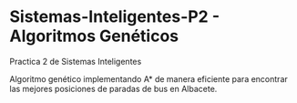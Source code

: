 # Sistemas-Inteligentes-P2 - Algoritmos Genéticos
Practica 2 de Sistemas Inteligentes

Algoritmo genético implementando A* de manera eficiente para encontrar las mejores posiciones de paradas de bus en Albacete.

